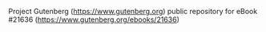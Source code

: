 Project Gutenberg (https://www.gutenberg.org) public repository for eBook #21636 (https://www.gutenberg.org/ebooks/21636)
